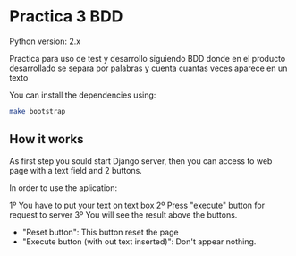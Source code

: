 # Practica 3 BDD

Python version: 2.x

Practica para uso de test y desarrollo siguiendo BDD donde en el producto desarrollado se separa por palabras y cuenta cuantas veces aparece en un texto

You can install the dependencies using:

```bash
make bootstrap
```

## How it works

As first step you sould start Django server,
then you can access to web page with  a text field and 2 buttons.

In order to use the aplication:

1º You have to put your text on text box
2º Press "execute" button for request to server
3º You will see the result above the buttons.

* "Reset button": This button reset the page
* "Execute button (with out text inserted)": Don't appear nothing.
